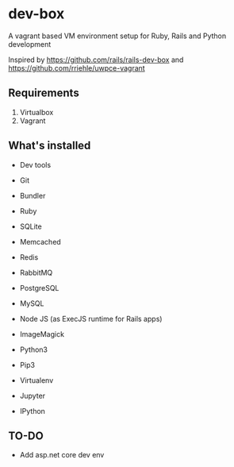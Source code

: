 # dev-box
A vagrant based VM environment setup for Ruby, Rails and Python development

Inspired by https://github.com/rails/rails-dev-box and https://github.com/rriehle/uwpce-vagrant

## Requirements
1. Virtualbox
2. Vagrant

## What's installed

* Dev tools
* Git
* Bundler
* Ruby
* SQLite
* Memcached
* Redis
* RabbitMQ
* PostgreSQL
* MySQL
* Node JS (as ExecJS runtime for Rails apps)
* ImageMagick

* Python3
* Pip3
* Virtualenv
* Jupyter
* IPython


## TO-DO

* Add asp.net core dev env




